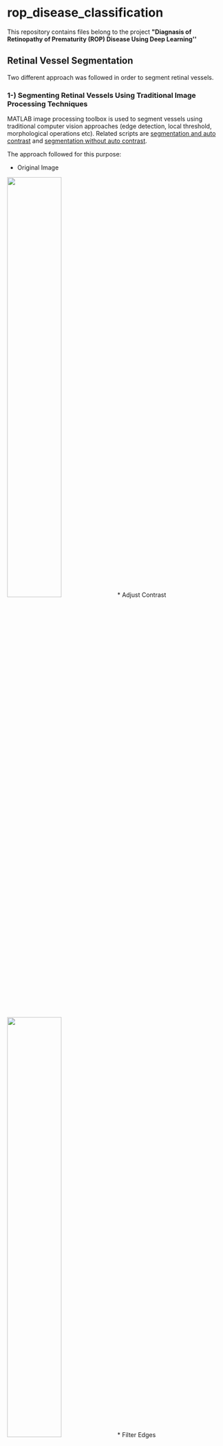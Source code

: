 # rop_disease_classification

This repository contains files belong to the project **"Diagnasis of Retinopathy of Prematurity (ROP) Disease Using Deep Learning''**

## Retinal Vessel Segmentation
Two different approach was followed in order to segment retinal vessels. 

### 1-) Segmenting Retinal Vessels Using Traditional Image Processing Techniques 
MATLAB image processing toolbox is used to segment vessels using traditional computer vision approaches (edge detection, local threshold, morphological operations etc). Related scripts are [segmentation and auto contrast](https://github.com/samialperen/rop_disease_classification/blob/master/code/segmentation_autocontrast.m) and [segmentation without auto contrast](https://github.com/samialperen/rop_disease_classification/blob/master/code/segmentation_manualconstract.m). 

The approach followed for this purpose:

* Original Image
<img src="https://github.com/samialperen/rop_disease_classification/blob/master/media/computer_vision/original_img.jpg" width="50%" height="50%">
* Adjust Contrast
<img src="https://github.com/samialperen/rop_disease_classification/blob/master/media/computer_vision/contrast.jpg" width="50%" height="50%">
* Filter Edges
<img src="https://github.com/samialperen/rop_disease_classification/blob/master/media/computer_vision/edges.jpg" width="50%" height="50%">
* Apply Local Threshold
<img src="https://github.com/samialperen/rop_disease_classification/blob/master/media/computer_vision/local_threshold.jpg" width="50%" height="50%">
* Bridge the gaps with morphological operations
<img src="https://github.com/samialperen/rop_disease_classification/blob/master/media/computer_vision/fill_gaps.jpg" width="50%" height="50%">
* Select the longest and thickest vessels to obtain final segmented vessels
<img src="https://github.com/samialperen/rop_disease_classification/blob/master/media/computer_vision/biggest_vessels.jpg" width="50%" height="50%">

### 2-) Segmenting Using Convolutional Neural Network U-Net with Transfer Learning
* A CNN architecture aimed for segmentation named **U-Net** (as shown below) was used 
<img src="https://github.com/samialperen/rop_disease_classification/blob/master/media/CNN/unet.png" width="50%" height="50%">
* Train it with [Imagenet](https://www.pyimagesearch.com/2017/03/20/imagenet-vggnet-resnet-inception-xception-keras)
* Use trained U-Net network to train our network for [DRIVE DATASET: Digital Retinal Images for Vessel Extraction](https://drive.grand-challenge.org) -->transfer learning


* Here are example input-output pairs where left image is the original image and right image is the output of U-Net
<p float="left">
  <img src="https://github.com/samialperen/rop_disease_classification/blob/master/media/CNN/input1.jpg" width="40%" height="40%">
  <img src="https://github.com/samialperen/rop_disease_classification/blob/master/media/CNN/output1.png" width="40%" height="40%">
</p>

<p float="left">
  <img src="https://github.com/samialperen/rop_disease_classification/blob/master/media/CNN/input2.jpg" width="40%" height="40%">
  <img src="https://github.com/samialperen/rop_disease_classification/blob/master/media/CNN/output2.jpg" width="40%" height="40%">
</p>

